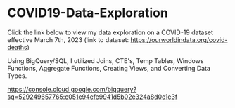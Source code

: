 # COVID19-Data-Exploration

Click the link below to view my data exploration on a COVID-19 dataset effective March 7th, 2023 (link to dataset: https://ourworldindata.org/covid-deaths) 

Using BigQuery/SQL, I utilized Joins, CTE's, Temp Tables, Windows Functions, Aggregate Functions, Creating Views, and Converting Data Types. 

https://console.cloud.google.com/bigquery?sq=529249657765:c051e94efe9941d5b02e324a8d0c1e3f
